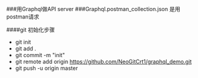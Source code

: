 ###用Graphql做API server
###Graphql.postman_collection.json 是用postman请求

####git 初始化步骤
* git init
* git add .
* git commit -m "init"
* git remote add origin https://github.com/NeoGitCrt1/graphql_demo.git
* git push -u origin master